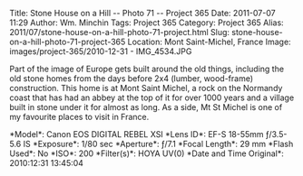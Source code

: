 Title: Stone House on a Hill -- Photo 71 -- Project 365
Date: 2011-07-07 11:29
Author: Wm. Minchin
Tags: Project 365
Category: Project 365
Alias: 2011/07/stone-house-on-a-hill-photo-71-project.html
Slug: stone-house-on-a-hill-photo-71-project-365
Location: Mont Saint-Michel, France
Image: images/project-365/2010-12-31 - IMG_4534.JPG

Part of the image of Europe gets built around the old things, including
the old stone homes from the days before 2x4 (lumber, wood-frame)
construction. This home is at Mont Saint Michel, a rock on the Normandy
coast that has had an abbey at the top of it for over 1000 years and a
village built in stone under it for almost as long. As a side, Mt St
Michel is one of my favourite places to visit in France.

<div markdown=1 class="photo-infobox">
*Model*: Canon EOS DIGITAL REBEL XSI  
*Lens ID*: EF-S 18-55mm ƒ/3.5-5.6 IS  
*Exposure*: 1/80 sec  
*Aperture*: ƒ/7.1  
*Focal Length*: 29 mm  
*Flash Used*: No  
*ISO*: 200  
*Filter(s)*: HOYA UV(0)  
*Date and Time Original*: 2010:12:31 13:45:04
</div>
